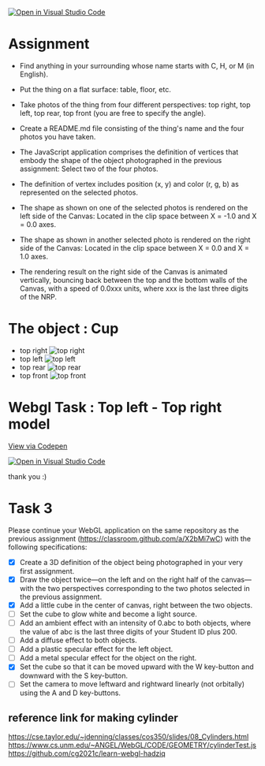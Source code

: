 [![Open in Visual Studio Code](https://classroom.github.com/assets/open-in-vscode-f059dc9a6f8d3a56e377f745f24479a46679e63a5d9fe6f495e02850cd0d8118.svg)](https://classroom.github.com/online_ide?assignment_repo_id=5665330&assignment_repo_type=AssignmentRepo)
# Assignment
* Find anything in your surrounding whose name starts with C, H, or M (in English).
* Put the thing on a flat surface: table, floor, etc.
* Take photos of the thing from four different perspectives: top right, top left, top rear, top front (you are free to specify the angle).
* Create a README.md file consisting of the thing's name and the four photos you have taken.

* The JavaScript application comprises the definition of vertices that embody the shape of the object photographed in the previous assignment: Select two of the four photos.
* The definition of vertex includes position (x, y) and color (r, g, b) as represented on the selected photos.
* The shape as shown on one of the selected photos is rendered on the left side of the Canvas: Located in the clip space between X = -1.0 and X = 0.0 axes.
*  The shape as shown in another selected photo is rendered on the right side of the Canvas: Located in the clip space between X = 0.0 and X = 1.0 axes.
* The rendering result on the right side of the Canvas is animated vertically, bouncing back between the top and the bottom walls of the Canvas, with a speed of 0.0xxx units, where xxx is the last three digits of the NRP.

# The object : Cup 
* top right 
![top right](https://github.com/cg2021c/assignment-1-rihanfarih/blob/main/pictures/right.jpg)
* top left
 ![top left](https://github.com/cg2021c/assignment-1-rihanfarih/blob/main/pictures/left.jpg)
* top rear
 ![top rear](https://github.com/cg2021c/assignment-1-rihanfarih/blob/main/pictures/rear.jpg)
* top front
 ![top front](https://github.com/cg2021c/assignment-1-rihanfarih/blob/main/pictures/front.jpg)
 
 
 # Webgl Task : Top left - Top right model
 
 [View via Codepen](https://codepen.io/rihanfarih/pen/vYZqjYz)
 
 
 [![Open in Visual Studio Code](https://classroom.github.com/assets/open-in-vscode-f059dc9a6f8d3a56e377f745f24479a46679e63a5d9fe6f495e02850cd0d8118.svg)](https://classroom.github.com/online_ide?assignment_repo_id=5665330&assignment_repo_type=AssignmentRepo)
 
 
 thank you :)

# Task 3 
Please continue your WebGL application on the same repository as the previous assignment (https://classroom.github.com/a/X2bMi7wC) with the following specifications: 

- [x] Create a 3D definition of the object being photographed in your very first assignment. 
- [x] Draw the object twice—on the left and on the right half of the canvas—with the two perspectives corresponding to the two photos selected in the previous assignment. 
- [x] Add a little cube in the center of canvas, right between the two objects.
- [ ] Set the cube to glow white and become a light source.
- [ ] Add an ambient effect with an intensity of 0.abc to both objects, where the value of abc is the last three digits of your Student ID plus 200.
- [ ] Add a diffuse effect to both objects.
- [ ] Add a plastic specular effect for the left object.
- [ ] Add a metal specular effect for the object on the right.
- [x] Set the cube so that it can be moved upward with the W key-button and downward with the S key-button.
- [ ] Set the camera to move leftward and rightward linearly (not orbitally) using the A and D key-buttons.
## reference link for making cylinder
https://cse.taylor.edu/~jdenning/classes/cos350/slides/08_Cylinders.html
https://www.cs.unm.edu/~ANGEL/WebGL/CODE/GEOMETRY/cylinderTest.js
https://github.com/cg2021c/learn-webgl-hadziq

